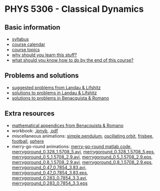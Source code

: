 # PHYS 5306 - Classical Dynamics

## Basic information

- [syllabus](info/syllabus.pdf)
- [course calendar](info/calendar.pdf)
- [course topics](info/topics.pdf)
- [why should you learn this stuff?](info/why.pdf)
- [what should you know how to do by the end of this course?](info/what.pdf)

## Problems and solutions

- [suggested problems from Landau & Lifshitz](info/problems.pdf)
- [solutions to problems in Landau & Lifshitz](landau_lifshitz/solutions/solutions.pdf)
- [solutions to problems in Benacquista & Romano](benacquista_romano/solutions/index.md)

## Extra resources

- [mathematical appendices from Benacquista & Romano](benacquista_romano/appendices.pdf)
- workbook: [.ipnyb](workbook/workbook.ipynb), [.pdf](workbook/workbook.pdf)
- miscellaneous animations: [simple pendulum](code/simple_pendulum.py), [oscillating orbit](code/oscillating_orbit.py), [frisbee](code/frisbee.avi), [football](code/football.avi), [sphere](code/sphere.avi)
- merry-go-round animations: [merry-go-round matlab code](code/merrygoround.m),
[merrygoround_0.328_1.5708_5.avi](code/merrygoround_0.328_1.5708_5.avi),
[merrygoround_0.328_1.5708_5.eps](code/merrygoround_0.328_1.5708_5.eps),
[merrygoround_0.5_1.5708_2.9.avi](code/merrygoround_0.5_1.5708_2.9.avi),
[merrygoround_0.5_1.5708_2.9.eps](code/merrygoround_0.5_1.5708_2.9.eps),
[merrygoround_0.8_1.5708_2.9.avi](code/merrygoround_0.8_1.5708_2.9.avi),
[merrygoround_0.8_1.5708_2.9.eps](code/merrygoround_0.8_1.5708_2.9.eps),
[merrygoround_0.47_0.7854_3.83.avi](code/merrygoround_0.47_0.7854_3.83.avi),
[merrygoround_0.47_0.7854_3.83.eps](code/merrygoround_0.47_0.7854_3.83.eps),
[merrygoround_0.283_0.7854_3.3.avi](code/merrygoround_0.283_0.7854_3.3.avi),
[merrygoround_0.283_0.7854_3.3.eps](code/merrygoround_0.283_0.7854_3.3.eps)
